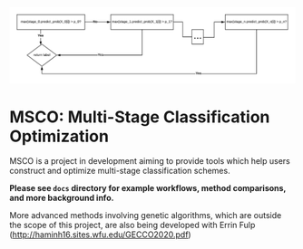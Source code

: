![Screenshot](docs/flow_diagram.png)
# MSCO: Multi-Stage Classification Optimization

MSCO is a project in development aiming to provide tools which help users construct and optimize  multi-stage classification schemes.

**Please see `docs` directory for example workflows, method comparisons, and more background info.**

More advanced methods involving genetic algorithms, which are outside the scope of this project, are also being developed with Errin Fulp (http://haminh16.sites.wfu.edu/GECCO2020.pdf)



